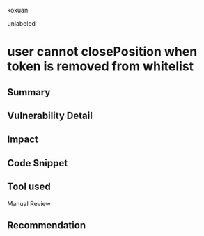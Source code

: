 koxuan

unlabeled

# user cannot closePosition when token is removed from whitelist

## Summary

## Vulnerability Detail

## Impact

## Code Snippet

## Tool used

Manual Review

## Recommendation

